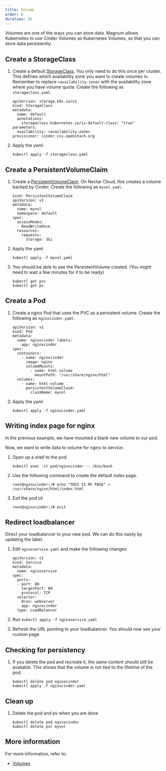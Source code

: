 ```yaml
---
title: Volume
order: 8
duration: 10
---
```


Volumes are one of the ways you can store data. Magnum allows Kubernetes to
use Cinder Volumes as Kubernetes Volumes, so that you can store data
persistently.

## Create a StorageClass

1. Create a default
   [StorageClass](https://kubernetes.io/docs/concepts/storage/storage-classes/).
You only need to do this once per cluster. This defines which availability zone
you want to create volumes in. Remember to replace `<availability-zone>` with
the availability zone where you have volume quota. Create the following as
`storageclass.yaml`.

   ```
   apiVersion: storage.k8s.io/v1
   kind: StorageClass
   metadata:
     name: default
     annotations:
       storageclass.kubernetes.io/is-default-class: "true"
   parameters:
     availability: <availability-zone>
   provisioner: cinder.csi.openstack.org
   ```

1. Apply the yaml

   ```
   kubectl apply -f storageclass.yaml
   ```


## Create a PersistentVolumeClaim

1. Create a
   [PersistentVolumeClaim](https://kubernetes.io/docs/concepts/storage/persistent-volumes/).
On Nectar Cloud, this creates a volume backed by Cinder. Create the following as
`myvol.yaml`.

   ```
   kind: PersistentVolumeClaim
   apiVersion: v1
   metadata:
     name: myvol
     namespace: default
   spec:
     accessModes:
     - ReadWriteOnce
     resources:
       requests:
         storage: 3Gi
   ```

1. Apply the yaml

   ```
   kubectl apply -f myvol.yaml
   ```

1. You should be able to see the PersistentVolume created. (You might need to
   wait a few minutes for it to be ready)

   ```
   kubectl get pvc
   kubectl get pv
   ```


## Create a Pod

1. Create a nginx Pod that uses the PVC as a persistent volume. Create the
   following as `nginxcinder.yaml`.

   ```
   apiVersion: v1
   kind: Pod
   metadata:
     name: nginxcinder labels:
       app: nginxcinder
   spec:
     containers:
       - name: nginxcinder
         image: nginx
         volumeMounts:
           - name: html-volume
             mountPath: "/usr/share/nginx/html"
     volumes:
       - name: html-volume
         persistentVolumeClaim:
           claimName: myvol
   ```

1. Apply the yaml

   ```
   kubectl apply -f nginxcinder.yaml
   ```

## Writing index page for nginx

In the previous example, we have mounted a blank new volume to our pod.

Now, we want to write data to volume for nginx to service.

1. Open up a shell to the pod

   ```
   kubectl exec -it pod/nginxcinder -- /bin/bash
   ```

1. Use the following command to create the default index page.

   ```
   root@nginxcinder:/# echo "THIS IS MY PAGE" > /usr/share/nginx/html/index.html
   ```

1. Exit the pod cli

   ```
   root@nginxcinder:/# exit
   ```

## Redirect loadbalancer

Direct your loadbalancer to your new pod. We can do this easily by updating the label.

1. Edit `nginxservice.yaml` and make the following changes

   ```
   apiVersion: v1
   kind: Service
   metadata:
     name: nginxservice
   spec:
     ports:
     - port: 80
       targetPort: 80
       protocol: TCP
     selector:
       #run: webserver
       app: nginxcinder
     type: LoadBalancer
   ```

1. Run `kubectl apply -f nginxservice.yaml`

1. Refresh the URL pointing to your loadbalancer. You should now see your custom page

## Checking for persistency

1. If you delete the pod and recreate it, the same content should still be
   available. This shows that the volume is not tied to the lifetime of the pod.

   ```
   kubectl delete pod nginxcinder
   kubectl apply -f nginxcinder.yaml
   ```

## Clean up

1. Delete the pod and pv when you are done

   ```
   kubectl delete pod nginxcinder
   kubectl delete pvc myvol
   ```


## More information

For more information, refer to:

- [Volumes](https://kubernetes.io/docs/concepts/storage/volumes/)
